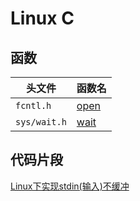 # Linux C

## 函数
|头文件|函数名|
|---------|----------------------------------------------|
|`fcntl.h`|[open](functions/fcntl-open.md)|
|`sys/wait.h`|[wait](functions/sys_wait-wait.md)

## 代码片段
[Linux下实现stdin(输入)不缓冲](blogs/stdin-no-buffer.md)

